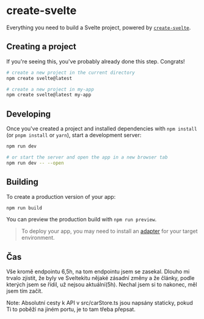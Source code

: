 # create-svelte

Everything you need to build a Svelte project, powered by [`create-svelte`](https://github.com/sveltejs/kit/tree/master/packages/create-svelte).

## Creating a project

If you're seeing this, you've probably already done this step. Congrats!

```bash
# create a new project in the current directory
npm create svelte@latest

# create a new project in my-app
npm create svelte@latest my-app
```

## Developing

Once you've created a project and installed dependencies with `npm install` (or `pnpm install` or `yarn`), start a development server:

```bash
npm run dev

# or start the server and open the app in a new browser tab
npm run dev -- --open
```

## Building

To create a production version of your app:

```bash
npm run build
```

You can preview the production build with `npm run preview`.

> To deploy your app, you may need to install an [adapter](https://kit.svelte.dev/docs/adapters) for your target environment.

## Čas

Vše kromě endpointu 6,5h, na tom endpointu jsem se zasekal. Dlouho mi trvalo zjistit, že byly ve Sveltekitu nějaké zásadní změny a že články, podle kterých jsem se řídil, už nejsou aktuální(5h). Nechal jsem si to nakonec, měl jsem tím začít.

Note: Absolutní cesty k API v src/carStore.ts jsou napsány staticky, pokud Ti to poběží na jiném portu, je to tam třeba přepsat.
